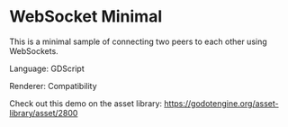 # WebSocket Minimal

This is a minimal sample of connecting two peers to each other using WebSockets.

Language: GDScript

Renderer: Compatibility

Check out this demo on the asset library: https://godotengine.org/asset-library/asset/2800

